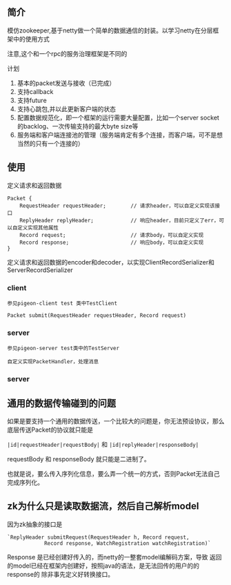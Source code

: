 ## 简介

模仿zookeeper,基于netty做一个简单的数据通信的封装。以学习netty在分层框架中的使用方式

注意,这个和一个rpc的服务治理框架是不同的

计划

1. 基本的packet发送与接收（已完成）
2. 支持callback
3. 支持future
4. 支持心跳包,并以此更新客户端的状态
5. 配置数据规范化，即一个框架的运行需要大量配置，比如一个server socket的backlog、一次传输支持的最大byte size等
6. 服务端和客户端连接池的管理（服务端肯定有多个连接，而客户端，可不是想当然的只有一个连接的）



## 使用

定义请求和返回数据

    Packet {
        RequestHeader requestHeader;        // 请求header，可以自定义实现该接口
        ReplyHeader replyHeader;            // 响应header，目前只定义了err，可以自定义实现其他属性
        Record request;                     // 请求body，可以自定义实现
        Record response;                    // 响应body，可以自定义实现
    }
    
定义请求和返回数据的encoder和decoder，以实现ClientRecordSerializer和ServerRecordSerializer

### client

    参见pigeon-client test 类中TestClient

    Packet submit(RequestHeader requestHeader, Record request)
    
### server

    参见pigeon-server test类中的TestServer
    
    自定义实现PacketHandler，处理消息
    
    
### server


## 通用的数据传输碰到的问题

如果是要支持一个通用的数据传送，一个比较大的问题是，你无法预设协议，那么底层传送Packet的协议就只能是

`|id|requestHeader|requestBody|` 和 `|id|replyHeader|responseBody|`

requestBody 和 responseBody 就只能是二进制了。

也就是说，要么传入序列化信息，要么弄一个统一的方式，否则Packet无法自己完成序列化。


## zk为什么只是读取数据流，然后自己解析model

因为zk抽象的接口是

    `ReplyHeader submitRequest(RequestHeader h, Record request,
                Record response, WatchRegistration watchRegistration)`
                
                
Response 是已经创建好传入的，而netty的一整套model编解码方案，导致
       返回的model已经在框架内创建好，按照java的语法，是无法回传的用户的的response的
       除非事先定义好转换接口。
       